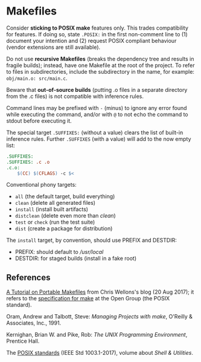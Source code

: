 # Makefiles

Consider **sticking to POSIX make** features only.
This trades compatibility for features.
If doing so, state `.POSIX:` in the first non-comment line
to (1) document your intention and (2) request POSIX compliant
behaviour (vendor extensions are still available).

Do not use **recursive Makefiles** (breaks the dependency tree and results
in fragile builds); instead, have one Makefile at the root of the project.
To refer to files in subdirectories, include the subdirectory in the name,
for example: `obj/main.o: src/main.c`.

Beware that **out-of-source builds** (putting .o files in a separate
directory from the .c files) is not compatible with inference rules.

Command lines may be prefixed with `-` (minus) to ignore any error
found while executing the command, and/or with `@` to not echo the
command to stdout before executing it.

The special target `.SUFFIXES:` (without a value) clears the list
of built-in inference rules. Further `.SUFFIXES` (with a value)
will add to the now empty list:

```Makefile
.SUFFIXES:
.SUFFIXES: .c .o
.c.o:
    $(CC) $(CFLAGS) -c $<
```

Conventional phony targets:

- `all` (the default target, build everything)
- `clean` (delete all generated files)
- `install` (install built artifacts)
- `distclean` (delete even more than *clean*)
- `test` or `check` (run the test suite)
- `dist` (create a package for distribution)

The `install` target, by convention, should use PREFIX and DESTDIR:

- PREFIX: should default to */usr/local*
- DESTDIR: for staged builds (install in a fake root)

## References

[A Tutorial on Portable Makefiles](https://nullprogram.com/blog/2017/08/20/)
from Chris Wellons's blog (20 Aug 2017); it refers to the [specification for
make](http://pubs.opengroup.org/onlinepubs/9699919799/utilities/make.html)
at the Open Group (the POSIX standard).

Oram, Andrew and Talbott, Steve:
*Managing Projects with make*,
O'Reilly & Associates, Inc., 1991.

Kernighan, Brian W. and Pike, Rob:
*The UNIX Programming Environment*,
Prentice Hall.

The [POSIX standards](http://pubs.opengroup.org/onlinepubs/9699919799/)
(IEEE Std 1003.1-2017), volume about *Shell & Utilities*.
